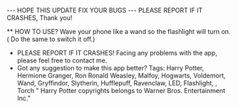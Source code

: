 --- HOPE THIS UPDATE FIX YOUR BUGS --- PLEASE REPORT IF IT CRASHES, Thank you!

** HOW TO USE? Wave your phone like a wand so the flashlight will turn on. ( Do the same to switch it off.)

* PLEASE REPORT IF IT CRASHES! Facing any problems with the app, please feel free to contact me.
* Got any suggestion to make this app better?
Tags: Harry Potter, Hermione Granger, Ron Ronald Weasley, Malfoy, Hogwarts, Voldemort, Wand, Gryffindor, Slytherin, Hufflepuff, Ravenclaw, LED, Flashlight, , Torch
" Harry Potter copyrights belongs to Warner Bros. Entertainment Inc."
